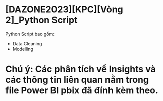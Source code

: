 # [DAZONE2023][KPC][Vòng 2]_Python Script
Python Script bao gồm:
- Data Cleaning
- Modelling
# Chú ý: Các phân tích về Insights và các thông tin liên quan nằm trong file Power BI pbix đã đính kèm theo.
